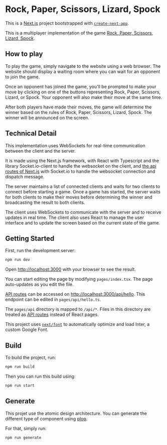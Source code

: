 # Rock, Paper, Scissors, Lizard, Spock

This is a [Next.js](https://nextjs.org/) project bootstrapped with [`create-next-app`](https://github.com/vercel/next.js/tree/canary/packages/create-next-app).

This is a multiplayer implementation of the game [Rock, Paper, Scissors, Lizard, Spock](https://bigbangtheory.fandom.com/wiki/Rock,_Paper,_Scissors,_Lizard,_Spock).

## How to play

To play the game, simply navigate to the website using a web browser. The website should display a waiting room where you can wait for an opponent to join the game.

Once an opponent has joined the game, you'll be prompted to make your move by clicking on one of the buttons representing Rock, Paper, Scissors, Lizard, or Spock. Your opponent will also make their move at the same time.

After both players have made their moves, the game will determine the winner based on the rules of Rock, Paper, Scissors, Lizard, Spock. The winner will be announced on the screen.

## Technical Detail

This implementation uses WebSockets for real-time communication between the client and the server.

It is made using the Next.js framework, with React with Typescript and the library Socket.io-client to handle the websocket on the client,
and [the api routes of Next.js](https://nextjs.org/docs/api-routes/introduction) with Socket.io to handle the websocket connection and dispatch message.

The server maintains a list of connected clients and waits for two clients to connect before starting a game. Once a game has started, the server waits for both clients to make their moves before determining the winner and broadcasting the result to both clients.

The client uses WebSockets to communicate with the server and to receive updates in real time. The client also uses React to manage the user interface and to update the screen based on the current state of the game.

## Getting Started

First, run the development server:

```bash
npm run dev
```

Open [http://localhost:3000](http://localhost:3000) with your browser to see the result.

You can start editing the page by modifying `pages/index.tsx`. The page auto-updates as you edit the file.

[API routes](https://nextjs.org/docs/api-routes/introduction) can be accessed on [http://localhost:3000/api/hello](http://localhost:3000/api/hello). This endpoint can be edited in `pages/api/hello.ts`.

The `pages/api` directory is mapped to `/api/*`. Files in this directory are treated as [API routes](https://nextjs.org/docs/api-routes/introduction) instead of React pages.

This project uses [`next/font`](https://nextjs.org/docs/basic-features/font-optimization) to automatically optimize and load Inter, a custom Google Font.

## Build

To build the project, run:

```bash
npm run build
```

Then you can run this build using:

```bash
npm run start
```

## Generate

This projet use the atomic design architecture.
You can generate the different type of component using [plop](https://github.com/plopjs/plop).

For that, simply run:

```bash
npm run generate
```

